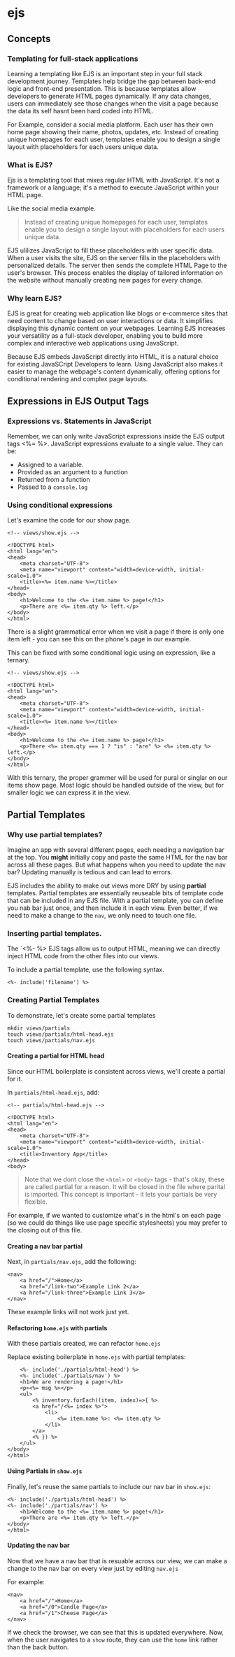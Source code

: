 # ejs

## Concepts
### Templating for full-stack applications
Learning a templating like EJS is an important step in your full stack development journey. Templates help bridge the gap between back-end logic and front-end presentation. This is because templates allow developers to generate HTML pages dynamically. If any data changes, users can immediately see those changes when the visit a page because the data its self hasnt been hard coded into HTML. 

For Example, consider a social media platform. Each user has their own home page showing their name, photos, updates, etc. Instead of creating unique homepages for each user, templates enable you to design a single layout with placeholders for each users unique data. 

### What is EJS?
Ejs is a templating tool that mixes regular HTML with JavaScript. It's not a framework or a language; it's a method to execute JavaScript within your HTML page. 

Like the social media example. 
> Instead of creating unique homepages for each user, templates enable you to design a single layout with placeholders for each users unique data. 

EJS ulilizes JavaScript to fill these placeholders with user specific data. When a user visits the site, EJS on the server fills in the placeholders with personalized details. The server then sends the complete HTML Page to the user's browser. This process enables the display of tailored information on the website without manually creating new pages for every change.

### Why learn EJS?
EJS is great for creating web application like blogs or e-commerce sites that need content to change based on user interactions or data. It simplifies displaying this dynamic content on your webpages. Learning EJS increases your versatility as a full-stack developer, enabling you to build more complex and interactive web applications using JavaScript. 

Because EJS embeds JavaScript directly into HTML, it is a natural choice for existing JavaSCript Developers to learn. Using JavaScript also makes it easier to manage the webpage's content dynamically, offering options for conditional rendering and complex page layouts. 








## Expressions in EJS Output Tags
### Expressions vs. Statements in JavaScript
Remember, we can only write JavaScript expressions inside the EJS output tags <%= %>. JavaScript expressions evaluate to a single value. They can be: 

- Assigned to a variable.
- Provided as an argument to a function
- Returned from a function
- Passed to a `console.log`

### Using conditional expressions
Let's examine the code for our show page. 

```
<!-- views/show.ejs -->

<!DOCTYPE html>
<html lang="en">
<head>
    <meta charset="UTF-8">
    <meta name="viewport" content="width=device-width, initial-scale=1.0">
    <title><%= item.name %></title>
</head>
<body>
    <h1>Welcome to the <%= item.name %> page!</h1>
    <p>There are <%= item.qty %> left.</p>
</body>
</html>
```

There is a slight grammatical error when we visit a page if there is only one item left - you can see this on the phone's page in our example. 

This can be fixed with some conditional logic using an expression, like a ternary. 

```
<!-- views/show.ejs -->

<!DOCTYPE html>
<html lang="en">
<head>
    <meta charset="UTF-8">
    <meta name="viewport" content="width=device-width, initial-scale=1.0">
    <title><%= item.name %></title>
</head>
<body>
    <h1>Welcome to the <%= item.name %> page!</h1>
    <p>There <%= item.qty === 1 ? "is" : "are" %> <%= item.qty %> left.</p>
</body>
</html>
```
        
With this ternary, the proper grammer will be used for pural or singlar on our items show page. Most logic should be handled outside of the view, but for smaller logic we can express it in the view. 

## Partial Templates
### Why use partial templates?
Imagine an app with several different pages, each needing a navigation bar at the top. You **might** initially copy and paste the same HTML for the nav bar across all these pages. But what happens when you need to update the nav bar? Updating manually is tedious and can lead to errors. 

EJS includes the ability to make out views more DRY by using **partial** templates. Partial templates are essentially reuseable bits of template code that can be included in any EJS file. With a partial template, you can define you nab bar just once, and then include it in each view. Even better, if we need to make a change to the `nav`, we only need to touch one file. 

### Inserting partial templates. 
The `<%- %> EJS tags allow us to output HTML, meaning we can directly inject HTML code from the other files into our views. 

To include a partial template, use the following syntax. 

`<%- include('filename') %>`

### Creating Partial Templates
To demonstrate, let's create some partial templates

```
mkdir views/partials
touch views/partials/html-head.ejs
touch views/partials/nav.ejs
``` 
        
#### Creating a partial for HTML head
Since our HTML boilerplate is consistent across views, we'll create a partial for it. 

In `partials/html-head.ejs`, add: 

```
<!-- partials/html-head.ejs -->

<!DOCTYPE html>
<html lang="en">
<head>
    <meta charset="UTF-8">
    <meta name="viewport" content="width=device-width, initial-scale=1.0">
    <title>Inventory App</title>
</head>
<body>
```

> Note that we dont close the `<html>` or `<body>` tags - that's okay, these are called partial for a reason. It will be closed in the file where parital is imported. This concept is important - it lets your partials be very flexible. 

For example, if we wanted to customize what's in the html's <head> on each page (so we could do things like use page specific stylesheets) you may prefer to the closing </head> out of this file.

#### Creating a nav bar partial
Next, in `partials/nav.ejs`, add the following: 

```
<nav>
    <a href="/">Home</a>
    <a href="/link-two">Example Link 2</a>
    <a href="/link-three">Example Link 3</a>
</nav>
```

These example links will not work just yet. 

#### Refactoring `home.ejs` with partials
With these partials created, we can refactor `home.ejs`

Replace existing boilerplate in `home.ejs` with partial templates:

```
    <%- include('./partials/html-head') %>
    <%- include('./partials/nav') %>
    <h1>We are rendering a page!</h1>
    <p><%= msg %></p>
    <ul>
        <% inventory.forEach((item, index)=>{ %>
        <a href="/<%= index %>">
            <li>
                <%= item.name %>: <%= item.qty %>
            </li>
        </a>
        <% }) %>
    </ul>
</body>
</html>
```

#### Using Partials in `show.ejs`
Finally, let's reuse the same partials to include our nav bar in `show.ejs`:

```
<%- include('./partials/html-head') %>
<%- include('./partials/nav') %>
    <h1>Welcome to the <%= item.name %> page!</h1>
    <p>There are <%= item.qty %> left.</p>
</body>
</html>
```

#### Updating the nav bar
Now that we have a nav bar that is resuable across our view, we can make a change to the nav bar on every view just by editing `nav.ejs`

For example:
            
```
<nav>
    <a href="/">Home</a>
    <a href="/0">Candle Page</a>
    <a href="/1">Cheese Page</a>
</nav>
```

If we check the browser, we can see that this is updated everywhere. Now, when the user navigates to a `show` route, they can use the `home` link rather than the back button. 




